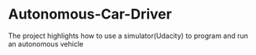 # Autonomous-Car-Driver
The project highlights how to use a simulator(Udacity) to program and run an autonomous vehicle
